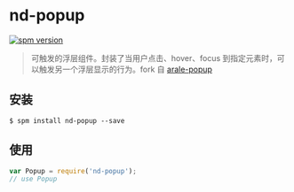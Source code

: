 # nd-popup

[![spm version](http://spmjs.io/badge/nd-popup)](http://spmjs.io/package/nd-popup)

> 可触发的浮层组件。封装了当用户点击、hover、focus 到指定元素时，可以触发另一个浮层显示的行为。fork 自 [arale-popup](https://github.com/aralejs/popup)

## 安装

```
$ spm install nd-popup --save
```

## 使用

```js
var Popup = require('nd-popup');
// use Popup
```
